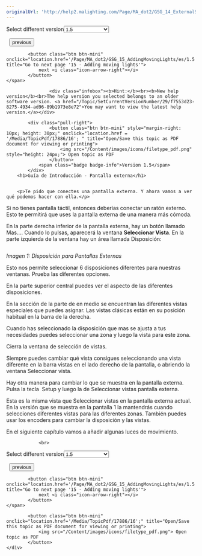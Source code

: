 ```yaml
---
originalUrl: 'http://help2.malighting.com/Page/MA_dot2/GSG_14_ExternalScreen/es/1.5'
---
```


<div class="topic-navigation">

<div class="pull-right">
	<span class="pull-left">


<div class="pull-left">
<form action="/Topic/SetCurrentVersionNumber" class="form-inline" id="frmTagSelector" method="post">	<span class="form-mini">
		<div class="input-prepend"><span class="add-on">Select different version</span><select autocomplete="off" id="versionNumberId" name="versionNumberId" onchange="$(this).closest('#frmTagSelector').submit();" style="width: 120px;"><option value="">- latest -</option>
<option value="3">1.1</option>
<option value="7">1.2</option>
<option value="12">1.3</option>
<option selected="selected" value="16">1.5</option>
<option value="29">1.9</option>
</select></div>
		<input data-val="true" data-val-number="The field Int32 must be a number." data-val-required="The Int32 field is required." id="ProductId" name="ProductId" type="hidden" value="28">
		<input id="CurrentGuid" name="CurrentGuid" type="hidden" value="f7553d23-8275-4934-ad96-89b1973e8e72">
	</span>
</form></div>&nbsp;	</span>
	<span class="pull-right" style="white-space: nowrap;">
			<button class="btn btn-mini" onclick="location.href='/Page/MA_dot2/GSG_13_CreatingPresets/es/1.5'; " title="Go to previous page '13 - Creating presets'">
				<i class="icon-arrow-left"></i> previous
			</button>

			<button class="btn btn-mini" onclick="location.href='/Page/MA_dot2/GSG_15_AddingMovingLights/es/1.5';" title="Go to next page '15 - Adding moving lights'">
				next <i class="icon-arrow-right"></i> 
			</button>
	</span>
</div>
<div class="clear-fix" style="margin-bottom: 10px"></div>
</div>

					<div class="infobox"><b>Hint:</b><br><b>New help version</b><br>The help version you selected belongs to an older software version. <a href="/Topic/SetCurrentVersionNumber/29/f7553d23-8275-4934-ad96-89b1973e8e72">You may want to view the latest help version.</a></div>

			<div class="pull-right">
					<button class="btn btn-mini" style="margin-right: 10px; height: 30px;" onclick="location.href = '/Media/TopicPdf/17886/16'; " title="Open/Save this topic as PDF document for viewing or printing">
						<img src="/Content/images/icons/filetype_pdf.png" style="height: 24px;"> Open topic as PDF
					</button>
				<span class="badge badge-info">Version 1.5</span>
			</div>
		<h1>Guía de Introducción - Pantalla externa</h1>


		<p>Te pido que conectes una pantalla externa. Y ahora vamos a ver qué podemos hacer con ella.</p>

<p>Si no tienes pantalla táctil, entonces deberías conectar un ratón externo. Esto te permitirá que uses la pantalla externa de una manera más cómoda.</p>

<p>En la parte derecha inferior de la pantalla externa, hay un botón llamado <span class="softkey">Mas...</span>. Cuando lo pulsas, aparecerá la ventana <strong>Seleccionar Vista</strong>. En la parte izquierda de la ventana hay un área llamada Disposición:&nbsp;</p>

<p><img alt="" src="/Media/Image/Dot2_GettingStarted_ExternalScreen_01_1-0.png"></p>

<p><em>Imagen 1: Disposición para Pantallas Externas</em></p>

<p>Esto nos permite seleccionar 6 disposiciones diferentes para nuestras ventanas. Prueba las diferentes opciones.</p>

<p>En la parte superior central puedes ver el aspecto de las diferentes disposiciones.</p>

<p>En la sección de la parte de en medio se encuentran las diferentes vistas especiales que puedes asignar. Las vistas clásicas están en su posición habitual en la barra de la derecha.</p>

<p>Cuando has seleccionado la disposición que mas se ajusta a tus necesidades puedes seleccionar una zona y luego la vista para este zona.</p>

<p>Cierra la ventana de selección de vistas.</p>

<p>Siempre puedes cambiar qué vista consigues seleccionando una vista diferente en la barra vistas en el lado derecho de la pantalla, o abriendo la ventana Seleccionar vista.</p>

<p>Hay otra manera para cambiar lo que se muestra en la pantalla externa. Pulsa la tecla&nbsp; <span class="hardkey">Setup</span>&nbsp;y luego la de&nbsp;<span class="softkey">Seleccionar vistas pantalla externa</span>.&nbsp;</p>

<p>Esta es la misma vista que Seleccionar vistas en la pantalla externa actual. En la versión que se muestra en la pantalla 1 la mantendrás cuando selecciones diferentes vistas para las diferentes zonas. También puedes usar los encoders para cambiar la disposición y las vistas.&nbsp;</p>

<p>En el siguiente capítulo vamos a añadir algunas luces de movimiento.</p>


				<br>
<div class="topic-navigation">

<div class="pull-right">
	<span class="pull-left">


<div class="pull-left">
<form action="/Topic/SetCurrentVersionNumber" class="form-inline" id="frmTagSelector" method="post">	<span class="form-mini">
		<div class="input-prepend"><span class="add-on">Select different version</span><select autocomplete="off" id="versionNumberId" name="versionNumberId" onchange="$(this).closest('#frmTagSelector').submit();" style="width: 120px;"><option value="">- latest -</option>
<option value="3">1.1</option>
<option value="7">1.2</option>
<option value="12">1.3</option>
<option selected="selected" value="16">1.5</option>
<option value="29">1.9</option>
</select></div>
		<input data-val="true" data-val-number="The field Int32 must be a number." data-val-required="The Int32 field is required." id="ProductId" name="ProductId" type="hidden" value="28">
		<input id="CurrentGuid" name="CurrentGuid" type="hidden" value="f7553d23-8275-4934-ad96-89b1973e8e72">
	</span>
</form></div>&nbsp;	</span>
	<span class="pull-right" style="white-space: nowrap;">
			<button class="btn btn-mini" onclick="location.href='/Page/MA_dot2/GSG_13_CreatingPresets/es/1.5'; " title="Go to previous page '13 - Creating presets'">
				<i class="icon-arrow-left"></i> previous
			</button>

			<button class="btn btn-mini" onclick="location.href='/Page/MA_dot2/GSG_15_AddingMovingLights/es/1.5';" title="Go to next page '15 - Adding moving lights'">
				next <i class="icon-arrow-right"></i> 
			</button>
	</span>
</div>
	<div class="clear-fix"></div>
	<div class="pull-right">
	
			<button class="btn btn-mini" onclick="location.href='/Media/TopicPdf/17886/16';" title="Open/Save this topic as PDF document for viewing or printing">
				<img src="/Content/images/icons/filetype_pdf.png"> Open topic as PDF
			</button>
	</div>
<div class="clear-fix" style="margin-bottom: 10px"></div>
</div>

	
